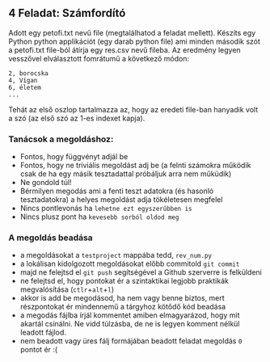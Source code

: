 ## 4 Feladat: Számfordító

Adott egy petofi.txt nevű file (megtalálhatod a feladat mellett).
Készíts egy Python python applikációt (egy darab python file) ami minden második szót a petofi.txt file-ból átírja egy res.csv nevű fileba. Az eredmény legyen vesszővel elválasztott fomrátumű a következő módon:
```
2, borocska
4, Vígan
6, életem
...
```
Tehát az első oszlop tartalmazza az, hogy az eredeti file-ban hanyadik volt a szó (az első szó az 1-es indexet kapja).


### Tanácsok a megoldáshoz:
* Fontos, hogy függvényt adjál be
* Fontos, hogy ne triviális megoldást adj be (a felnti számokra működik csak de ha egy másik tesztadattal próbáljuk arra nem műküdik)
* Ne gondold túl!
* Bérmilyen megodás ami a fenti teszt adatokra (és hasonló tesztadatokra) a helyes megoldást adja tökéletesen megfelel
* Nincs pontlevonás ha `lehetne ezt egyszerűbben is`
* Nincs plusz pont ha `kevesebb sorból oldod meg`


### A megoldás beadása
* a megoldásokat a `testproject` mappába tedd, `rev_num.py`
* a lokálisan kidolgozott megoldásokat előbb commitold `git commit`
* majd ne felejtsd el `git push` segítségével a Github szerverre is felküldeni
* ne felejtsd el, hogy pontokat ér a szintaktikai legjobb praktikák megvalósítása (`ctlr`+`alt`+`l`)
* akkor is add be megodásod, ha nem vagy benne biztos, mert részpontokat ér mindennemű a tárgyhoz kötődő kód beadása
* a megodás fájlba írjál kommentet amiben elmagyarázod, hogy mit akartál csinálni. Ne vidd túlzásba, de ne is legyen komment nélkül leadott fájlod.
* nem beadott vagy üres fálj formájában beadott feladat megoldás `0` pontot ér :(